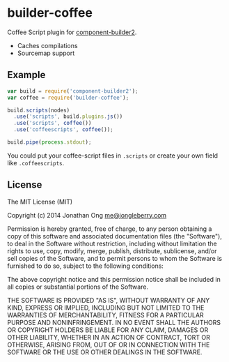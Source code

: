 # builder-coffee

Coffee Script plugin for [component-builder2](https://github.com/component/builder2.js).

- Caches compilations
- Sourcemap support

## Example

```js
var build = require('component-builder2');
var coffee = require('builder-coffee');

build.scripts(nodes)
  .use('scripts', build.plugins.js())
  .use('scripts', coffee())
  .use('coffeescripts', coffee());

build.pipe(process.stdout);
```

You could put your coffee-script files in `.scripts` or create your own field like `.coffeescripts`.

## License

The MIT License (MIT)

Copyright (c) 2014 Jonathan Ong me@jongleberry.com

Permission is hereby granted, free of charge, to any person obtaining a copy
of this software and associated documentation files (the "Software"), to deal
in the Software without restriction, including without limitation the rights
to use, copy, modify, merge, publish, distribute, sublicense, and/or sell
copies of the Software, and to permit persons to whom the Software is
furnished to do so, subject to the following conditions:

The above copyright notice and this permission notice shall be included in
all copies or substantial portions of the Software.

THE SOFTWARE IS PROVIDED "AS IS", WITHOUT WARRANTY OF ANY KIND, EXPRESS OR
IMPLIED, INCLUDING BUT NOT LIMITED TO THE WARRANTIES OF MERCHANTABILITY,
FITNESS FOR A PARTICULAR PURPOSE AND NONINFRINGEMENT. IN NO EVENT SHALL THE
AUTHORS OR COPYRIGHT HOLDERS BE LIABLE FOR ANY CLAIM, DAMAGES OR OTHER
LIABILITY, WHETHER IN AN ACTION OF CONTRACT, TORT OR OTHERWISE, ARISING FROM,
OUT OF OR IN CONNECTION WITH THE SOFTWARE OR THE USE OR OTHER DEALINGS IN
THE SOFTWARE.